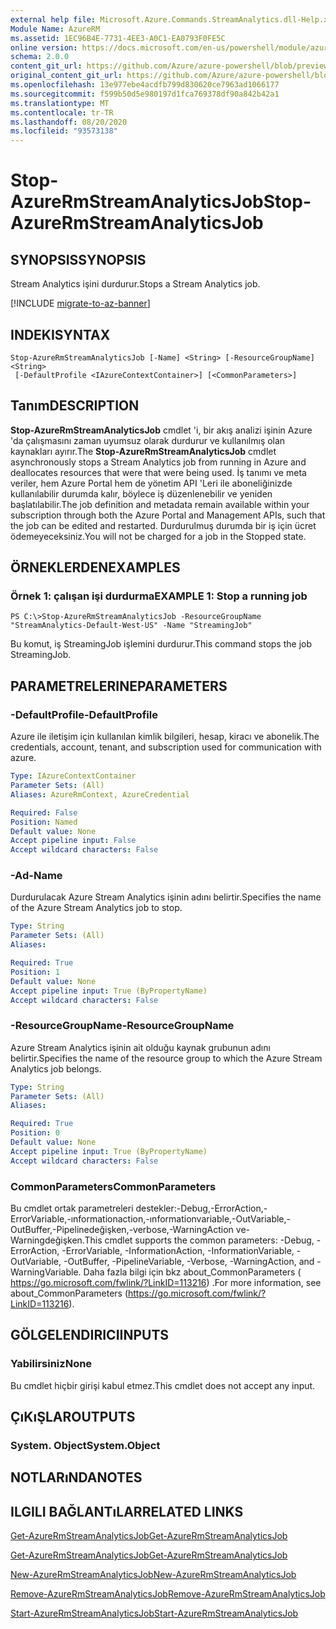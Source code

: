 ```yaml
---
external help file: Microsoft.Azure.Commands.StreamAnalytics.dll-Help.xml
Module Name: AzureRM
ms.assetid: 1EC96B4E-7731-4EE3-A0C1-EA0793F0FE5C
online version: https://docs.microsoft.com/en-us/powershell/module/azurerm.streamanalytics/stop-azurermstreamanalyticsjob
schema: 2.0.0
content_git_url: https://github.com/Azure/azure-powershell/blob/preview/src/ResourceManager/StreamAnalytics/Commands.StreamAnalytics/help/Stop-AzureRmStreamAnalyticsJob.md
original_content_git_url: https://github.com/Azure/azure-powershell/blob/preview/src/ResourceManager/StreamAnalytics/Commands.StreamAnalytics/help/Stop-AzureRmStreamAnalyticsJob.md
ms.openlocfilehash: 13e977ebe4acdfb799d830620ce7963ad1066177
ms.sourcegitcommit: f599b50d5e980197d1fca769378df90a842b42a1
ms.translationtype: MT
ms.contentlocale: tr-TR
ms.lasthandoff: 08/20/2020
ms.locfileid: "93573138"
---
```

# <span data-ttu-id="e1515-101">Stop-AzureRmStreamAnalyticsJob</span><span class="sxs-lookup"><span data-stu-id="e1515-101">Stop-AzureRmStreamAnalyticsJob</span></span>

## <span data-ttu-id="e1515-102">SYNOPSIS</span><span class="sxs-lookup"><span data-stu-id="e1515-102">SYNOPSIS</span></span>
<span data-ttu-id="e1515-103">Stream Analytics işini durdurur.</span><span class="sxs-lookup"><span data-stu-id="e1515-103">Stops a Stream Analytics job.</span></span>

[!INCLUDE [migrate-to-az-banner](../../includes/migrate-to-az-banner.md)]

## <span data-ttu-id="e1515-104">INDEKI</span><span class="sxs-lookup"><span data-stu-id="e1515-104">SYNTAX</span></span>

```
Stop-AzureRmStreamAnalyticsJob [-Name] <String> [-ResourceGroupName] <String>
 [-DefaultProfile <IAzureContextContainer>] [<CommonParameters>]
```

## <span data-ttu-id="e1515-105">Tanım</span><span class="sxs-lookup"><span data-stu-id="e1515-105">DESCRIPTION</span></span>
<span data-ttu-id="e1515-106">**Stop-AzureRmStreamAnalyticsJob** cmdlet 'i, bir akış analizi işinin Azure 'da çalışmasını zaman uyumsuz olarak durdurur ve kullanılmış olan kaynakları ayırır.</span><span class="sxs-lookup"><span data-stu-id="e1515-106">The **Stop-AzureRmStreamAnalyticsJob** cmdlet asynchronously stops a Stream Analytics job from running in Azure and deallocates resources that were that were being used.</span></span>
<span data-ttu-id="e1515-107">İş tanımı ve meta veriler, hem Azure Portal hem de yönetim API 'Leri ile aboneliğinizde kullanılabilir durumda kalır, böylece iş düzenlenebilir ve yeniden başlatılabilir.</span><span class="sxs-lookup"><span data-stu-id="e1515-107">The job definition and metadata remain available within your subscription through both the Azure Portal and Management APIs, such that the job can be edited and restarted.</span></span>
<span data-ttu-id="e1515-108">Durdurulmuş durumda bir iş için ücret ödemeyeceksiniz.</span><span class="sxs-lookup"><span data-stu-id="e1515-108">You will not be charged for a job in the Stopped state.</span></span>

## <span data-ttu-id="e1515-109">ÖRNEKLERDEN</span><span class="sxs-lookup"><span data-stu-id="e1515-109">EXAMPLES</span></span>

### <span data-ttu-id="e1515-110">Örnek 1: çalışan işi durdurma</span><span class="sxs-lookup"><span data-stu-id="e1515-110">EXAMPLE 1: Stop a running job</span></span>
```
PS C:\>Stop-AzureRmStreamAnalyticsJob -ResourceGroupName "StreamAnalytics-Default-West-US" -Name "StreamingJob"
```

<span data-ttu-id="e1515-111">Bu komut, iş StreamingJob işlemini durdurur.</span><span class="sxs-lookup"><span data-stu-id="e1515-111">This command stops the job StreamingJob.</span></span>

## <span data-ttu-id="e1515-112">PARAMETRELERINE</span><span class="sxs-lookup"><span data-stu-id="e1515-112">PARAMETERS</span></span>

### <span data-ttu-id="e1515-113">-DefaultProfile</span><span class="sxs-lookup"><span data-stu-id="e1515-113">-DefaultProfile</span></span>
<span data-ttu-id="e1515-114">Azure ile iletişim için kullanılan kimlik bilgileri, hesap, kiracı ve abonelik.</span><span class="sxs-lookup"><span data-stu-id="e1515-114">The credentials, account, tenant, and subscription used for communication with azure.</span></span>

```yaml
Type: IAzureContextContainer
Parameter Sets: (All)
Aliases: AzureRmContext, AzureCredential

Required: False
Position: Named
Default value: None
Accept pipeline input: False
Accept wildcard characters: False
```

### <span data-ttu-id="e1515-115">-Ad</span><span class="sxs-lookup"><span data-stu-id="e1515-115">-Name</span></span>
<span data-ttu-id="e1515-116">Durdurulacak Azure Stream Analytics işinin adını belirtir.</span><span class="sxs-lookup"><span data-stu-id="e1515-116">Specifies the name of the Azure Stream Analytics job to stop.</span></span>

```yaml
Type: String
Parameter Sets: (All)
Aliases: 

Required: True
Position: 1
Default value: None
Accept pipeline input: True (ByPropertyName)
Accept wildcard characters: False
```

### <span data-ttu-id="e1515-117">-ResourceGroupName</span><span class="sxs-lookup"><span data-stu-id="e1515-117">-ResourceGroupName</span></span>
<span data-ttu-id="e1515-118">Azure Stream Analytics işinin ait olduğu kaynak grubunun adını belirtir.</span><span class="sxs-lookup"><span data-stu-id="e1515-118">Specifies the name of the resource group to which the Azure Stream Analytics job belongs.</span></span>

```yaml
Type: String
Parameter Sets: (All)
Aliases: 

Required: True
Position: 0
Default value: None
Accept pipeline input: True (ByPropertyName)
Accept wildcard characters: False
```

### <span data-ttu-id="e1515-119">CommonParameters</span><span class="sxs-lookup"><span data-stu-id="e1515-119">CommonParameters</span></span>
<span data-ttu-id="e1515-120">Bu cmdlet ortak parametreleri destekler:-Debug,-ErrorAction,-ErrorVariable,-ınformationaction,-ınformationvariable,-OutVariable,-OutBuffer,-Pipelinedeğişken,-verbose,-WarningAction ve-Warningdeğişken.</span><span class="sxs-lookup"><span data-stu-id="e1515-120">This cmdlet supports the common parameters: -Debug, -ErrorAction, -ErrorVariable, -InformationAction, -InformationVariable, -OutVariable, -OutBuffer, -PipelineVariable, -Verbose, -WarningAction, and -WarningVariable.</span></span> <span data-ttu-id="e1515-121">Daha fazla bilgi için bkz about_CommonParameters ( https://go.microsoft.com/fwlink/?LinkID=113216) .</span><span class="sxs-lookup"><span data-stu-id="e1515-121">For more information, see about_CommonParameters (https://go.microsoft.com/fwlink/?LinkID=113216).</span></span>

## <span data-ttu-id="e1515-122">GÖLGELENDIRICI</span><span class="sxs-lookup"><span data-stu-id="e1515-122">INPUTS</span></span>

### <span data-ttu-id="e1515-123">Yabilirsiniz</span><span class="sxs-lookup"><span data-stu-id="e1515-123">None</span></span>
<span data-ttu-id="e1515-124">Bu cmdlet hiçbir girişi kabul etmez.</span><span class="sxs-lookup"><span data-stu-id="e1515-124">This cmdlet does not accept any input.</span></span>

## <span data-ttu-id="e1515-125">ÇıKıŞLAR</span><span class="sxs-lookup"><span data-stu-id="e1515-125">OUTPUTS</span></span>

### <span data-ttu-id="e1515-126">System. Object</span><span class="sxs-lookup"><span data-stu-id="e1515-126">System.Object</span></span>

## <span data-ttu-id="e1515-127">NOTLARıNDA</span><span class="sxs-lookup"><span data-stu-id="e1515-127">NOTES</span></span>

## <span data-ttu-id="e1515-128">ILGILI BAĞLANTıLAR</span><span class="sxs-lookup"><span data-stu-id="e1515-128">RELATED LINKS</span></span>

[<span data-ttu-id="e1515-129">Get-AzureRmStreamAnalyticsJob</span><span class="sxs-lookup"><span data-stu-id="e1515-129">Get-AzureRmStreamAnalyticsJob</span></span>](./Get-AzureRmStreamAnalyticsJob.md)

[<span data-ttu-id="e1515-130">Get-AzureRmStreamAnalyticsJob</span><span class="sxs-lookup"><span data-stu-id="e1515-130">Get-AzureRmStreamAnalyticsJob</span></span>](./Get-AzureRmStreamAnalyticsJob.md)

[<span data-ttu-id="e1515-131">New-AzureRmStreamAnalyticsJob</span><span class="sxs-lookup"><span data-stu-id="e1515-131">New-AzureRmStreamAnalyticsJob</span></span>](./New-AzureRmStreamAnalyticsJob.md)

[<span data-ttu-id="e1515-132">Remove-AzureRmStreamAnalyticsJob</span><span class="sxs-lookup"><span data-stu-id="e1515-132">Remove-AzureRmStreamAnalyticsJob</span></span>](./Remove-AzureRmStreamAnalyticsJob.md)

[<span data-ttu-id="e1515-133">Start-AzureRmStreamAnalyticsJob</span><span class="sxs-lookup"><span data-stu-id="e1515-133">Start-AzureRmStreamAnalyticsJob</span></span>](./Start-AzureRmStreamAnalyticsJob.md)


